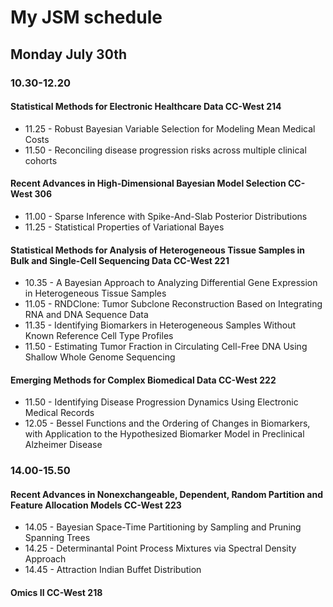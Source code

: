 # My JSM schedule

## Monday July 30th

### 10.30-12.20

#### Statistical Methods for Electronic Healthcare Data **CC-West 214**
* 11.25 - Robust Bayesian Variable Selection for Modeling Mean Medical Costs 
* 11.50 - Reconciling disease progression risks across multiple clinical cohorts
#### Recent Advances in High-Dimensional Bayesian Model Selection **CC-West 306**
* 11.00 -	Sparse Inference with Spike-And-Slab Posterior Distributions 
 * 11.25 - Statistical Properties of Variational Bayes
#### Statistical Methods for Analysis of Heterogeneous Tissue Samples in Bulk and Single-Cell Sequencing Data **CC-West 221** 
 * 10.35 - A Bayesian Approach to Analyzing Differential Gene Expression in Heterogeneous Tissue Samples
 * 11.05 - 	RNDClone: Tumor Subclone Reconstruction Based on Integrating RNA and DNA Sequence Data
 * 11.35 - 	Identifying Biomarkers in Heterogeneous Samples Without Known Reference Cell Type Profiles
 * 11.50 - Estimating Tumor Fraction in Circulating Cell-Free DNA Using Shallow Whole Genome Sequencing

 #### Emerging Methods for Complex Biomedical Data **CC-West 222**
* 11.50 - Identifying Disease Progression Dynamics Using Electronic Medical Records
* 12.05 - Bessel Functions and the Ordering of Changes in Biomarkers, with Application to the Hypothesized Biomarker Model in Preclinical Alzheimer Disease

### 14.00-15.50

#### Recent Advances in Nonexchangeable, Dependent, Random Partition and Feature Allocation Models CC-West 223

* 14.05 - Bayesian Space-Time Partitioning by Sampling and Pruning Spanning Trees
* 14.25 - 	Determinantal Point Process Mixtures via Spectral Density Approach
* 14.45 - Attraction Indian Buffet Distribution 

#### Omics II CC-West 218
